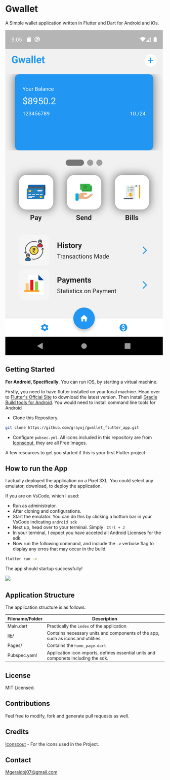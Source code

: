 # Gwallet

A Simple wallet application written in Flutter and Dart for Android and iOs.

<img src="app.png">



## Getting Started

<b>For Android, Specifically</b>. You can run iOS, by starting a virtual machine.

Firstly, you need to have flutter installed on your local machine. Head over to <a href="https://flutter.dev">Flutter's Offcial Site</a> to download the latest version. Then install <a href="http://gradle.org">Gradle Build tools for Android</a>. You would need to install command line tools for Android

- Clone this Repository.
```sh
git clone https://github.com/grayoj/gwallet_flutter_app.git
```
- Configure ``pubsec.yml``. All icons included in this repository are from <a href="https://iconscout.com">Iconscout</a>, they are all Free Images.

A few resources to get you started if this is your first Flutter project:

## How to run the App

I actually deployed the application on a Pixel 3XL. You could select any emulator, download, to deploy the application.

If you are on VsCode, which I used:

- Run as administrator.
- After cloning and configurations.
- Start the emulator. You can do this by clicking a bottom bar in your VsCode indicating ``android sdk``
- Next up, head over to your terminal.
Simply `` Ctrl + J``
- In your terminal, I expect you have acceted all Android Licenses for the sdk.
- Now run the following command, and include the ``-v`` verbose flag to display any erros that may occur in the build.
```sh 
flutter run -v
```

The app should startup successfully!

<img src="img/app.gif">

## Application Structure

The application structure is as follows:

| Filename/Folder      | Description |
| ----------- | ----------- |
| Main.dart      | Practically the ``index`` of the application       |
| lib/  | Contains necessary units and components of the app, such as icons and utilities.        |
| Pages/ | Contains the ``home_page.dart``
| Pubspec.yaml | Application icon imports, defines essential units and componets including the sdk.

## License

MIT Licensed.

## Contributions

Feel free to modify, fork and generate pull requests as well.

## Credits

<a href="https://iconscout.com">Iconscout</a> - For the icons used in the Project.

## Contact

Mgeraldoj07@gmail.com
